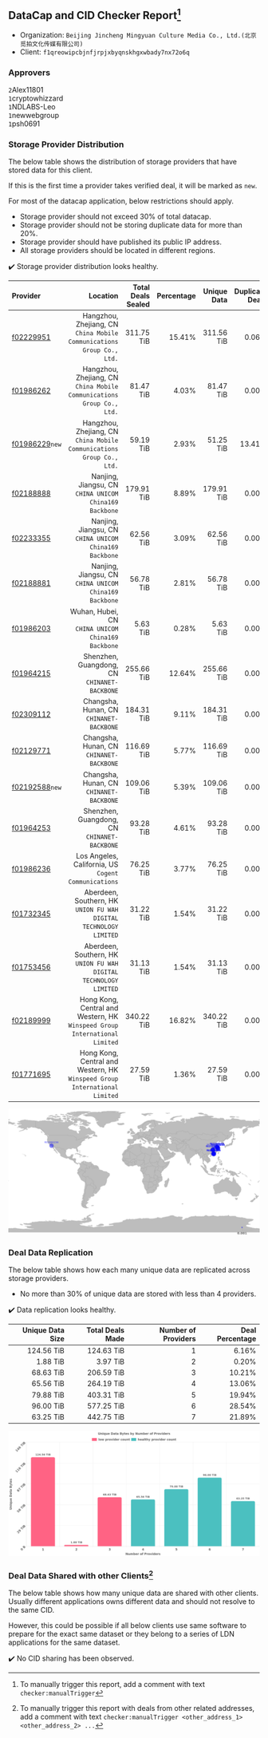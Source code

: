 ## DataCap and CID Checker Report[^1]
 - Organization: `Beijing Jincheng Mingyuan Culture Media Co., Ltd.(北京觅拍文化传媒有限公司)`
 - Client: `f1qreowipcbjnfjrpjxbyqnskhgxwbady7nx72o6q`
### Approvers
`2`Alex11801<br/>`1`cryptowhizzard<br/>`1`NDLABS-Leo<br/>`1`newwebgroup<br/>`1`psh0691

### Storage Provider Distribution
The below table shows the distribution of storage providers that have stored data for this client.

If this is the first time a provider takes verified deal, it will be marked as `new`.

For most of the datacap application, below restrictions should apply.
 - Storage provider should not exceed 30% of total datacap.
 - Storage provider should not be storing duplicate data for more than 20%.
 - Storage provider should have published its public IP address.
 - All storage providers should be located in different regions.

✔️ Storage provider distribution looks healthy.

| Provider                                                    |                                                                      Location | Total Deals Sealed | Percentage | Unique Data | Duplicate Deals |
| :---------------------------------------------------------- | ----------------------------------------------------------------------------: | -----------------: | ---------: | ----------: | --------------: |
| [f02229951](https://filfox.info/en/address/f02229951)       |      Hangzhou, Zhejiang, CN<br/>`China Mobile Communications Group Co., Ltd.` |         311.75 TiB |     15.41% |  311.56 TiB |           0.06% |
| [f01986262](https://filfox.info/en/address/f01986262)       |      Hangzhou, Zhejiang, CN<br/>`China Mobile Communications Group Co., Ltd.` |          81.47 TiB |      4.03% |   81.47 TiB |           0.00% |
| [f01986229](https://filfox.info/en/address/f01986229)`new`  |      Hangzhou, Zhejiang, CN<br/>`China Mobile Communications Group Co., Ltd.` |          59.19 TiB |      2.93% |   51.25 TiB |          13.41% |
| [f02188888](https://filfox.info/en/address/f02188888)       |                     Nanjing, Jiangsu, CN<br/>`CHINA UNICOM China169 Backbone` |         179.91 TiB |      8.89% |  179.91 TiB |           0.00% |
| [f02233355](https://filfox.info/en/address/f02233355)       |                     Nanjing, Jiangsu, CN<br/>`CHINA UNICOM China169 Backbone` |          62.56 TiB |      3.09% |   62.56 TiB |           0.00% |
| [f02188881](https://filfox.info/en/address/f02188881)       |                     Nanjing, Jiangsu, CN<br/>`CHINA UNICOM China169 Backbone` |          56.78 TiB |      2.81% |   56.78 TiB |           0.00% |
| [f01986203](https://filfox.info/en/address/f01986203)       |                         Wuhan, Hubei, CN<br/>`CHINA UNICOM China169 Backbone` |           5.63 TiB |      0.28% |    5.63 TiB |           0.00% |
| [f01964215](https://filfox.info/en/address/f01964215)       |                               Shenzhen, Guangdong, CN<br/>`CHINANET-BACKBONE` |         255.66 TiB |     12.64% |  255.66 TiB |           0.00% |
| [f02309112](https://filfox.info/en/address/f02309112)       |                                   Changsha, Hunan, CN<br/>`CHINANET-BACKBONE` |         184.31 TiB |      9.11% |  184.31 TiB |           0.00% |
| [f02129771](https://filfox.info/en/address/f02129771)       |                                   Changsha, Hunan, CN<br/>`CHINANET-BACKBONE` |         116.69 TiB |      5.77% |  116.69 TiB |           0.00% |
| [f02192588](https://filfox.info/en/address/f02192588)`new`  |                                   Changsha, Hunan, CN<br/>`CHINANET-BACKBONE` |         109.06 TiB |      5.39% |  109.06 TiB |           0.00% |
| [f01964253](https://filfox.info/en/address/f01964253)       |                               Shenzhen, Guangdong, CN<br/>`CHINANET-BACKBONE` |          93.28 TiB |      4.61% |   93.28 TiB |           0.00% |
| [f01986236](https://filfox.info/en/address/f01986236)       |                       Los Angeles, California, US<br/>`Cogent Communications` |          76.25 TiB |      3.77% |   76.25 TiB |           0.00% |
| [f01732345](https://filfox.info/en/address/f01732345)       |          Aberdeen, Southern, HK<br/>`UNION FU WAH DIGITAL TECHNOLOGY LIMITED` |          31.22 TiB |      1.54% |   31.22 TiB |           0.00% |
| [f01753456](https://filfox.info/en/address/f01753456)       |          Aberdeen, Southern, HK<br/>`UNION FU WAH DIGITAL TECHNOLOGY LIMITED` |          31.13 TiB |      1.54% |   31.13 TiB |           0.00% |
| [f02189999](https://filfox.info/en/address/f02189999)       | Hong Kong, Central and Western, HK<br/>`Winspeed Group International Limited` |         340.22 TiB |     16.82% |  340.22 TiB |           0.00% |
| [f01771695](https://filfox.info/en/address/f01771695)       | Hong Kong, Central and Western, HK<br/>`Winspeed Group International Limited` |          27.59 TiB |      1.36% |   27.59 TiB |           0.00% |

<img src="https://raw.githubusercontent.com/data-preservation-programs/filplus-checker-assets/main/filecoin-project/filecoin-plus-large-datasets/issues/1278/1693280677303.png"/>

### Deal Data Replication
The below table shows how each many unique data are replicated across storage providers.

- No more than 30% of unique data are stored with less than 4 providers.

✔️ Data replication looks healthy.

| Unique Data Size | Total Deals Made | Number of Providers | Deal Percentage |
| ---------------: | ---------------: | ------------------: | --------------: |
|       124.56 TiB |       124.63 TiB |                   1 |           6.16% |
|         1.88 TiB |         3.97 TiB |                   2 |           0.20% |
|        68.63 TiB |       206.59 TiB |                   3 |          10.21% |
|        65.56 TiB |       264.19 TiB |                   4 |          13.06% |
|        79.88 TiB |       403.31 TiB |                   5 |          19.94% |
|        96.00 TiB |       577.25 TiB |                   6 |          28.54% |
|        63.25 TiB |       442.75 TiB |                   7 |          21.89% |

<img src="https://raw.githubusercontent.com/data-preservation-programs/filplus-checker-assets/main/filecoin-project/filecoin-plus-large-datasets/issues/1278/1693280678114.png"/>

### Deal Data Shared with other Clients[^3]
The below table shows how many unique data are shared with other clients.
Usually different applications owns different data and should not resolve to the same CID.

However, this could be possible if all below clients use same software to prepare for the exact same dataset or they belong to a series of LDN applications for the same dataset.

✔️ No CID sharing has been observed.

[^1]: To manually trigger this report, add a comment with text `checker:manualTrigger`

[^2]: Deals from those addresses are combined into this report as they are specified with `checker:manualTrigger`

[^3]: To manually trigger this report with deals from other related addresses, add a comment with text `checker:manualTrigger <other_address_1> <other_address_2> ...`
